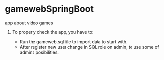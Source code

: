 # gamewebSpringBoot
app about video games
1. To properly check the app, you have to:

	* Run the gameweb.sql file to import data to start with.
	* After register new user change in SQL role on admin, to use some of admins posibilities.
